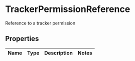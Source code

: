 

# TrackerPermissionReference

Reference to a tracker permission

## Properties

Name | Type | Description | Notes
------------ | ------------- | ------------- | -------------



